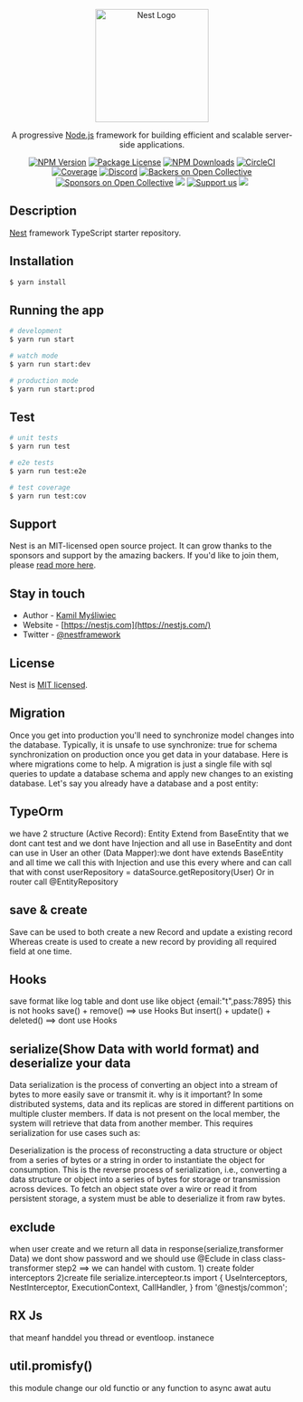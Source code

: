<p align="center">
  <a href="http://nestjs.com/" target="blank"><img src="https://nestjs.com/img/logo-small.svg" width="200" alt="Nest Logo" /></a>
</p>

[circleci-image]: https://img.shields.io/circleci/build/github/nestjs/nest/master?token=abc123def456
[circleci-url]: https://circleci.com/gh/nestjs/nest

  <p align="center">A progressive <a href="http://nodejs.org" target="_blank">Node.js</a> framework for building efficient and scalable server-side applications.</p>
    <p align="center">
<a href="https://www.npmjs.com/~nestjscore" target="_blank"><img src="https://img.shields.io/npm/v/@nestjs/core.svg" alt="NPM Version" /></a>
<a href="https://www.npmjs.com/~nestjscore" target="_blank"><img src="https://img.shields.io/npm/l/@nestjs/core.svg" alt="Package License" /></a>
<a href="https://www.npmjs.com/~nestjscore" target="_blank"><img src="https://img.shields.io/npm/dm/@nestjs/common.svg" alt="NPM Downloads" /></a>
<a href="https://circleci.com/gh/nestjs/nest" target="_blank"><img src="https://img.shields.io/circleci/build/github/nestjs/nest/master" alt="CircleCI" /></a>
<a href="https://coveralls.io/github/nestjs/nest?branch=master" target="_blank"><img src="https://coveralls.io/repos/github/nestjs/nest/badge.svg?branch=master#9" alt="Coverage" /></a>
<a href="https://discord.gg/G7Qnnhy" target="_blank"><img src="https://img.shields.io/badge/discord-online-brightgreen.svg" alt="Discord"/></a>
<a href="https://opencollective.com/nest#backer" target="_blank"><img src="https://opencollective.com/nest/backers/badge.svg" alt="Backers on Open Collective" /></a>
<a href="https://opencollective.com/nest#sponsor" target="_blank"><img src="https://opencollective.com/nest/sponsors/badge.svg" alt="Sponsors on Open Collective" /></a>
  <a href="https://paypal.me/kamilmysliwiec" target="_blank"><img src="https://img.shields.io/badge/Donate-PayPal-ff3f59.svg"/></a>
    <a href="https://opencollective.com/nest#sponsor"  target="_blank"><img src="https://img.shields.io/badge/Support%20us-Open%20Collective-41B883.svg" alt="Support us"></a>
  <a href="https://twitter.com/nestframework" target="_blank"><img src="https://img.shields.io/twitter/follow/nestframework.svg?style=social&label=Follow"></a>
</p>
  <!--[![Backers on Open Collective](https://opencollective.com/nest/backers/badge.svg)](https://opencollective.com/nest#backer)
  [![Sponsors on Open Collective](https://opencollective.com/nest/sponsors/badge.svg)](https://opencollective.com/nest#sponsor)-->

## Description

[Nest](https://github.com/nestjs/nest) framework TypeScript starter repository.

## Installation

```bash
$ yarn install
```

## Running the app

```bash
# development
$ yarn run start

# watch mode
$ yarn run start:dev

# production mode
$ yarn run start:prod
```

## Test

```bash
# unit tests
$ yarn run test

# e2e tests
$ yarn run test:e2e

# test coverage
$ yarn run test:cov
```

## Support

Nest is an MIT-licensed open source project. It can grow thanks to the sponsors and support by the amazing backers. If you'd like to join them, please [read more here](https://docs.nestjs.com/support).

## Stay in touch

- Author - [Kamil Myśliwiec](https://kamilmysliwiec.com)
- Website - [https://nestjs.com](https://nestjs.com/)
- Twitter - [@nestframework](https://twitter.com/nestframework)

## License

Nest is [MIT licensed](LICENSE).

## Migration
  
Once you get into production you'll need to synchronize model changes into the database. Typically, it is unsafe to use synchronize: true for schema synchronization on production once you get data in your database. Here is where migrations come to help.
A migration is just a single file with sql queries to update a database schema and apply new changes to an existing database.
Let's say you already have a database and a post entity:

## TypeOrm
we have 2 structure  (Active Record): Entity Extend from  BaseEntity that we dont cant test and we dont have Injection and
all use in BaseEntity and dont can use in User
an other (Data Mapper):we dont have  extends BaseEntity and all time we call this with Injection and use this every where 
and can call that with const userRepository = dataSource.getRepository(User) Or in router call @EntityRepository

## save & create
Save can be used to both create a new Record and update a existing record
Whereas create is used to create a new record by providing all required field at one time.

## Hooks
save format like log table and dont use like object {email:"t",pass:7895} this is not hooks
save() + remove() ==> use Hooks But insert() + update() + deleted() ==> dont use Hooks

## serialize(Show Data with world format) and deserialize your data
Data serialization is the process of converting an object into a stream of bytes to more easily save or transmit it.
why is it important?
In some distributed systems, data and its replicas are stored in different partitions on multiple cluster members. If data is not present on the local member, the system will retrieve that data from another member. This requires serialization for use cases such as:

Deserialization is the process of reconstructing a data structure or object from a series of bytes or a string in order to instantiate the object for consumption. This is the reverse process of serialization, i.e., converting a data structure or object into a series of bytes for storage or transmission across devices. To fetch an object state over a wire or read it from persistent storage, a system must be able to deserialize it from raw bytes.

## exclude
when user create and we return all data in response(serialize,transformer Data) we dont show password and we
should use @Eclude in class class-transformer
step2 ==> we can handel with custom. 1) create folder interceptors 2)create file serialize.intercepteor.ts import {
  UseInterceptors,
  NestInterceptor,
  ExecutionContext,
  CallHandler,
} from '@nestjs/common';





## RX Js
that meanf handdel you thread or eventloop. instanece 

## util.promisfy()
this module change our old functio or any function to async awat autu